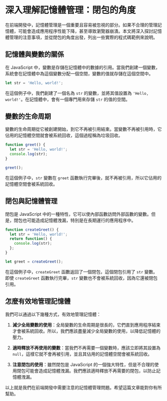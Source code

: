 # 深入理解記憶體管理：閉包的角度

在前端開發中，記憶體管理是一個重要且容易被忽視的部分。如果不合理的管理記憶體，可能會造成應用程序性能下降，甚至導致瀏覽器崩潰。本文將深入探討記憶體管理的注意事項，並從閉包的角度出發，列出一些實際的程式碼範例來說明。

## 記憶體與變數的關係

在 JavaScript 中，變數是存儲在記憶體中的數據的引用。當我們創建一個變數，系統會在記憶體中為這個變數分配一個空間，變數的值就存儲在這個空間中。

```javascript
let str = 'Hello, world!';
```

在這個例子中，我們創建了一個名為 `str` 的變數，並將其值設置為 `'Hello, world!'`。在記憶體中，會有一個專門用來存儲 `str` 的值的空間。

## 變數的生命周期

變數的生命周期從它被創建開始，到它不再被引用結束。當變數不再被引用時，它佔用的記憶體空間就會被系統回收，這個過程稱為垃圾回收。

```javascript
function greet() {
  let str = 'Hello, world!';
  console.log(str);
}

greet();
```

在這個例子中，`str` 變數在 `greet` 函數執行完畢後，就不再被引用，所以它佔用的記憶體空間會被系統回收。

## 閉包與記憶體管理

閉包是 JavaScript 中的一種特性，它可以使內部函數訪問外部函數的變數。但是，閉包也可能造成記憶體洩漏，特別是在長期運行的應用程序中。

```javascript
function createGreet() {
  let str = 'Hello, world!';
  return function() {
    console.log(str);
  };
}

let greet = createGreet();
```

在這個例子中，`createGreet` 函數返回了一個閉包，這個閉包引用了 `str` 變數。即使 `createGreet` 函數執行完畢，`str` 變數也不會被系統回收，因為它還被閉包引用。

## 怎麼有效地管理記憶體

我們可以通過以下幾種方式，有效地管理記憶體：

1. **減少全局變數的使用**：全局變數的生命周期是很長的，它們直到應用程序結束才會被系統回收。所以，我們應該盡量減少全局變數的使用，以降低記憶體的壓力。

2. **適時釋放不再使用的變數**：當我們不再需要一個變數時，應該立即將其設置為 `null`，這樣它就不會再被引用，並且其佔用的記憶體空間會被系統回收。

3. **注意閉包的使用**：雖然閉包是 JavaScript 的一個強大特性，但是不合理的使用閉包可能會造成記憶體洩漏。我們應該適時釋放不再需要的閉包，以防止記憶體洩漏。

以上就是我們在前端開發中需要注意的記憶體管理問題。希望這篇文章能對你有所幫助。